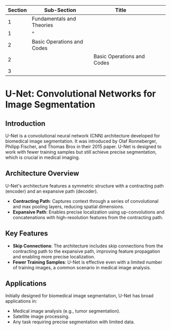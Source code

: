 |Section|Sub-Section|Title||||
|---|---|---|---|---|---|
|1|Fundamentals and Theories|||||
|1|^                        |||||
|2|Basic Operations and Codes|||||
|2||Basic Operations and Codes|||||
|3||||||

# U-Net: Convolutional Networks for Image Segmentation

## Introduction
U-Net is a convolutional neural network (CNN) architecture developed for biomedical image segmentation. It was introduced by Olaf Ronneberger, Philipp Fischer, and Thomas Brox in their 2015 paper. U-Net is designed to work with fewer training samples but still achieve precise segmentation, which is crucial in medical imaging.
## Architecture Overview
U-Net's architecture features a symmetric structure with a contracting path (encoder) and an expansive path (decoder). 

- **Contracting Path**: Captures context through a series of convolutional and max pooling layers, reducing spatial dimensions.
- **Expansive Path**: Enables precise localization using up-convolutions and concatenations with high-resolution features from the contracting path.
## Key Features
- **Skip Connections**: The architecture includes skip connections from the contracting path to the expansive path, improving feature propagation and enabling more precise localization.
- **Fewer Training Samples**: U-Net is effective even with a limited number of training images, a common scenario in medical image analysis.
## Applications
Initially designed for biomedical image segmentation, U-Net has broad applications in:
- Medical image analysis (e.g., tumor segmentation).
- Satellite image processing.
- Any task requiring precise segmentation with limited data.
